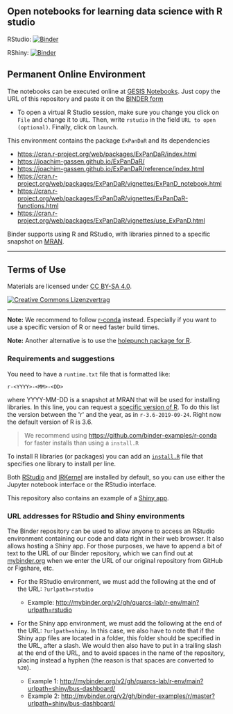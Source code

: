 ## Open notebooks for learning data science with R studio

RStudio: [![Binder](http://mybinder.org/badge_logo.svg)](http://mybinder.org/v2/gh/quarcs-lab/r-env/main?urlpath=rstudio)

RShiny: [![Binder](http://mybinder.org/badge_logo.svg)](http://mybinder.org/v2/gh/quarcs-lab/r-env/main?urlpath=shiny/bus-dashboard/)



## Permanent Online Environment

The notebooks can be executed online at [GESIS Notebooks](https://notebooks.gesis.org). Just copy the URL of this repository and paste it on the [BINDER form](https://notebooks.gesis.org/binder/)

- To open a virtual R Studio session, make sure you change you click on `File` and change it to `URL`. Then, write `rstudio` in the field `URL to open (optional)`. Finally, click on `launch`.  



This environment contains the package `ExPanDaR` and its dependencies

- https://cran.r-project.org/web/packages/ExPanDaR/index.html
- https://joachim-gassen.github.io/ExPanDaR/
- https://joachim-gassen.github.io/ExPanDaR/reference/index.html
- https://cran.r-project.org/web/packages/ExPanDaR/vignettes/ExPanD_notebook.html
- https://cran.r-project.org/web/packages/ExPanDaR/vignettes/ExPanDaR-functions.html
- https://cran.r-project.org/web/packages/ExPanDaR/vignettes/use_ExPanD.html


Binder supports using R and RStudio, with libraries pinned to a specific
snapshot on [MRAN](https://mran.microsoft.com/documents/rro/reproducibility).


---


## Terms of Use

Materials are licensed under [CC BY-SA 4.0](http://creativecommons.org/licenses/by-sa/4.0/).


[![Creative Commons Lizenzvertrag](https://i.creativecommons.org/l/by-sa/4.0/88x31.png)](http://creativecommons.org/licenses/by-sa/4.0/)


---

**Note:** We recommend to follow [r-conda](https://github.com/binder-examples/r-conda) instead. Especially if you want to use a specific version of R or need faster build times.

**Note:** Another alternative is to use the [holepunch package for R](https://karthik.github.io/holepunch/articles/getting_started.html).

### Requirements and suggestions

You need to have a `runtime.txt` file that is formatted like:

```
r-<YYYY>-<MM>-<DD>
```

where YYYY-MM-DD is a snapshot at MRAN that will be used for installing
libraries. In this line, you can request a [specific
version of R](https://github.com/jupyter/repo2docker/pull/772#issue-313426641). To do this list the version between the 'r'
and the year, as in `r-3.6-2019-09-24`. Right now the default version of R is 3.6.

> We recommend using https://github.com/binder-examples/r-conda for faster installs than using a `install.R`

To install R libraries (or packages) you can add an [`install.R`](install.R) file that specifies one library to install per line.

Both [RStudio](https://www.rstudio.com/) and [IRKernel](https://irkernel.github.io/)
are installed by default, so you can use either the Jupyter notebook interface or
the RStudio interface.

This repository also contains an example of a [Shiny app](https://github.com/binder-examples/r/tree/master/bus-dashboard).

### URL addresses for RStudio and Shiny environments

The Binder repository can be used to allow anyone to access an RStudio environment containing our code and data right
in their web browser. It also allows hosting a Shiny app. For those purposes, we have to append a bit of text to the
URL of our Binder repository, which we can find out at [mybinder.org](https://mybinder.org/) when we enter
the URL of our original repository from GitHub or Figshare, etc.

- For the RStudio environment, we must add the following at the end of the URL: `?urlpath=rstudio`

  - Example: http://mybinder.org/v2/gh/quarcs-lab/r-env/main?urlpath=rstudio

- For the Shiny app environment, we must add the following at the end of the URL: `?urlpath=shiny`. In this case, we
also have to note that if the Shiny app files are located in a folder, this folder should be specified in the URL,
after a slash. We would then also have to put in a trailing slash at the end of the URL, and to avoid spaces in the
name of the repository, placing instead a hyphen (the reason is that spaces are converted to `%20`).

  - Example 1: http://mybinder.org/v2/gh/quarcs-lab/r-env/main?urlpath=shiny/bus-dashboard/
  - Example 2: http://mybinder.org/v2/gh/binder-examples/r/master?urlpath=shiny/bus-dashboard/
